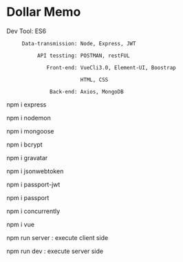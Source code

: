 ﻿# Dollar Memo

Dev Tool: ES6

         Data-transmission: Node, Express, JWT

              API tessting: POSTMAN, restFUL

                 Front-end: VueCli3.0, Element-UI, Boostrap

                            HTML, CSS

                  Back-end: Axios, MongoDB

npm i express

npm i nodemon

npm i mongoose

npm i bcrypt

npm i gravatar

npm i jsonwebtoken

npm i passport-jwt

npm i passport

npm i concurrently

npm i vue

npm run server  : execute client side

npm run dev     : execute server side

